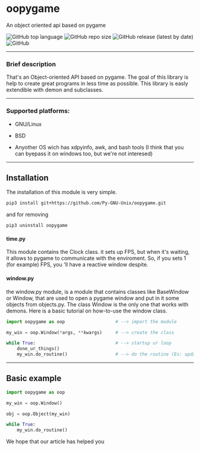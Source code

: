 # oopygame

An object oriented api based on pygame

![GitHub top language](https://img.shields.io/github/languages/top/Py-GNU-Unix/oopygame?color=blueviolet&style=flat-square) ![GitHub repo size](https://img.shields.io/github/repo-size/Py-GNU-Unix/oopygame?style=flat-square) ![GitHub release (latest by date)](https://img.shields.io/github/v/release/Py-GNU-Unix/oopygame?color=yellow&style=flat-square) ![GitHub](https://img.shields.io/github/license/Py-GNU-Unix/oopygame?color=dark-green&style=flat-square)

---

### Brief description

That's an Object-oriented API based on pygame. The goal of this library is help to create great programs in less time as possible. This library is easly extendible with demon and subclasses.

---

### Supported platforms:

* GNU/Linux

* BSD

* Anyother OS wich has xdpyinfo, awk, and bash tools (I think that you can byepass it on windows too, but we're not interesed)

---

## Installation

The installation of this module is very simple.

```bash
pip3 install git+https://github.com/Py-GNU-Unix/oopygame.git
```

and for removing

```pip
pip3 uninstall oopygame
```

#### time.py

This module contains the Clock class. it sets up FPS, but when it's waiting, it allows to pygame to communicate with the enviroment. So, if you sets 1 (for example) FPS, you 'll have a reactive window despite.

#### window.py

the window.py module, is a module that contains classes like BaseWindow or Window, that are used to open a pygame window and put in it some objects from objects.py. The class Window is the only one that works with demons. Here is a basic tutorial on how-to-use the window class.

```python
import oopygame as oop                   # --> import the module

my_win = oop.Window(*args, **kwargs)     # --> create the class

while True:                              # --> startup ur loop
    done_ur_things()
    my_win.do_routine()                  # --> do the routine (Es: update the display, update the objects position...)
```

---

## Basic example

```python
import oopygame as oop

my_win = oop.Window()

obj = oop.Object(my_win)

while True:
    my_win.do_routine()
```

We hope that our article has helped you
